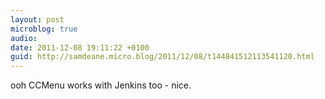 ```yaml
---
layout: post
microblog: true
audio: 
date: 2011-12-08 19:11:22 +0100
guid: http://samdeane.micro.blog/2011/12/08/t144841512113541120.html
---
```

ooh CCMenu works with Jenkins too - nice.

